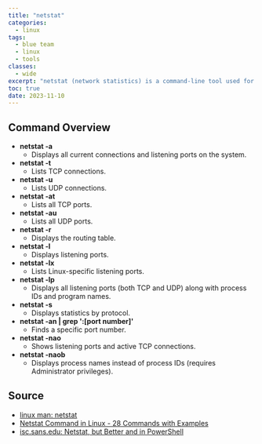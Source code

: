 ```yaml
---
title: "netstat"
categories: 
  - linux
tags:
  - blue team
  - linux
  - tools
classes: 
  - wide
excerpt: "netstat (network statistics) is a command-line tool used for various network-related diagnostics and analysis."
toc: true
date: 2023-11-10
---
```


## Command Overview

* **netstat -a**
  * Displays all current connections and listening ports on the system.
* **netstat -t**
  * Lists TCP connections.
* **netstat -u**
  * Lists UDP connections.
* **netstat -at**
  * Lists all TCP ports.
* **netstat -au**
  * Lists all UDP ports.
* **netstat -r**
  * Displays the routing table.
* **netstat -l**
  * Displays listening ports.
* **netstat -lx**
  * Lists Linux-specific listening ports.
* **netstat -lp**
  * Displays all listening ports (both TCP and UDP) along with process IDs and program names.
* **netstat -s**
  * Displays statistics by protocol.
* **netstat -an | grep ':[port number]'**
  * Finds a specific port number.
* **netstat -nao**
  * Shows listening ports and active TCP connections.
* **netstat -naob**
  * Displays process names instead of process IDs (requires Administrator privileges).

## Source

* [linux man: netstat][def]
* [Netstat Command in Linux - 28 Commands with Examples][def1]
* [isc.sans.edu: Netstat, but Better and in PowerShell][def2]

[def]: https://linux.die.net/man/8/netstat
[def1]: https://phoenixnap.com/kb/netstat-command
[def2]: https://isc.sans.edu/diary/Netstat%2C%20but%20Better%20and%20in%20PowerShell/30532